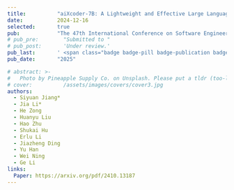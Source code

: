 ```yaml
---
title:          "aiXcoder-7B: A Lightweight and Effective Large Language Model for Code Processing"
date:           2024-12-16
selected:       true
pub:            "The 47th International Conference on Software Engineering (ICSE 2025 SEIP Track)"
# pub_pre:        "Submitted to "
# pub_post:       'Under review.'
pub_last:       ' <span class="badge badge-pill badge-publication badge-success">Oral</span>'
pub_date:       "2025"

# abstract: >-
#   Photo by Pineapple Supply Co. on Unsplash. Please put a tldr (too-long-didnt-read, 1~2 sentences) of your publication here. It is not recommended to put the actual abstract here because it is usually too long to fit in. $\LaTeX$ is supported. $a=b+c$.
# cover:          /assets/images/covers/cover3.jpg
authors:
  - Siyuan Jiang*
  - Jia Li*
  - He Zong
  - Huanyu Liu
  - Hao Zhu
  - Shukai Hu
  - Erlu Li
  - Jiazheng Ding
  - Yu Han
  - Wei Ning
  - Ge Li
links:
  Paper: https://arxiv.org/pdf/2410.13187
---
```

